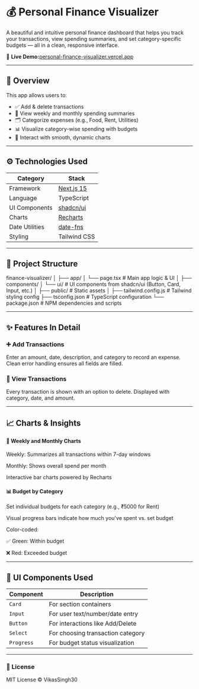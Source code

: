 # 💰 Personal Finance Visualizer

A beautiful and intuitive personal finance dashboard that helps you track your transactions, view spending summaries, and set category-specific budgets — all in a clean, responsive interface.

🔗 **Live Demo:**[personal-finance-visualizer.vercel.app](https://personal-finance-visualizer-sandy.vercel.app/)

---

## 🧠 Overview

This app allows users to:

- ✅ Add & delete transactions
- 📆 View weekly and monthly spending summaries
- 🗂 Categorize expenses (e.g., Food, Rent, Utilities)
- 📊 Visualize category-wise spending with budgets
- 🔄 Interact with smooth, dynamic charts

---

## ⚙️ Technologies Used

| Category         | Stack                            |
|------------------|----------------------------------|
| Framework        | [Next.js 15](https://nextjs.org) |
| Language         | TypeScript                       |
| UI Components    | [shadcn/ui](https://ui.shadcn.com) |
| Charts           | [Recharts](https://recharts.org) |
| Date Utilities   | [date-fns](https://date-fns.org) |
| Styling          | Tailwind CSS                     |

---

## 📁 Project Structure

finance-visualizer/
│
├── app/
│   └── page.tsx             # Main app logic & UI
│
├── components/
│   └── ui/                  # UI components from shadcn/ui (Button, Card, Input, etc.)
│
├── public/                  # Static assets
│
├── tailwind.config.js       # Tailwind styling config
├── tsconfig.json            # TypeScript configuration
└── package.json             # NPM dependencies and scripts

---

## ✨ Features In Detail

### ➕ Add Transactions
Enter an amount, date, description, and category to record an expense. Clean error handling ensures all fields are filled.

### 🧾 View Transactions
Every transaction is shown with an option to delete. Displayed with category, date, and amount.

---

## 📈 Charts & Insights

#### 📆 Weekly and Monthly Charts
Weekly: Summarizes all transactions within 7-day windows

Monthly: Shows overall spend per month

Interactive bar charts powered by Recharts

#### 📊 Budget by Category
Set individual budgets for each category (e.g., ₹5000 for Rent)

Visual progress bars indicate how much you've spent vs. set budget

Color-coded:

   ✅ Green: Within budget

   ❌ Red: Exceeded budget

---

## 🧱 UI Components Used

| Component  | Description                       |
| ---------- | --------------------------------- |
| `Card`     | For section containers            |
| `Input`    | For user text/number/date entry   |
| `Button`   | For interactions like Add/Delete  |
| `Select`   | For choosing transaction category |
| `Progress` | For budget status visualization   |

---

### 📄 License
MIT License © VikasSingh30
